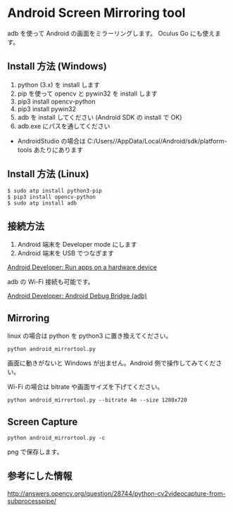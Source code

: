 # Android Screen Mirroring tool

adb を使って Android の画面をミラーリングします。
Oculus Go にも使えます。


## Install 方法 (Windows)

1. python (3.x) を install します
2. pip を使って opencv と pywin32 を install します
  1. pip3 install opencv-python
  2. pip3 install pywin32
3. adb を install してください (Android SDK の install で OK)
4. adb.exe にパスを通してください
  - AndroidStudio の場合は C:/Users/<USERNAME>/AppData/Local/Android/sdk/platform-tools あたりにあります


## Install 方法 (Linux)

    $ sudo atp install python3-pip
    $ pip3 install opencv-python
    $ sudo atp install adb


## 接続方法

1. Android 端末を Developer mode にします
2. Android 端末を USB でつなぎます

[Android Developer: Run apps on a hardware device](https://developer.android.com/studio/run/device)

adb の Wi-Fi 接続も可能です。

[Android Developer: Android Debug Bridge (adb)](https://developer.android.com/studio/command-line/adb)


## Mirroring

linux の場合は python を python3 に置き換えてください。

    python android_mirrortool.py

画面に動きがないと Windows が出ません。Android 側で操作してみてください。

Wi-Fi の場合は bitrate や画面サイズを下げてください。

    python android_mirrortool.py --bitrate 4m --size 1280x720



## Screen Capture

    python android_mirrortool.py -c

png で保存します。



## 参考にした情報

http://answers.opencv.org/question/28744/python-cv2videocapture-from-subprocesspipe/




